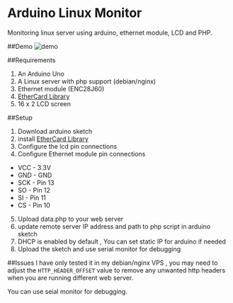 # Arduino Linux Monitor
Monitoring linux server using arduino, ethernet module, LCD and PHP.

##Demo 
![demo](http://i.imgur.com/CNQ7JSf.gif "demo")

##Requirements
1. An Arduino Uno
2. A Linux server with php support (debian/nginx)
3. Ethernet module (ENC28J60)
4. [EtherCard Library](https://github.com/jcw/ethercard) 
5. 16 x 2 LCD screen

##Setup
1. Download arduino sketch
2. install [EtherCard Library](https://github.com/jcw/ethercard)
3. Configure the lcd pin connections
4. Configure Ethernet module pin connections
 * VCC -   3.3V  
 * GND - GND  
 * SCK - Pin 13  
 * SO  - Pin 12  
 * SI  - Pin 11  
 * CS  - Pin  10
5. Upload data.php to your web server 
6. update remote server IP address and path to php script in arduino sketch
7. DHCP is enabled by default , You can set static IP for arduino if needed
8. Upload the sketch and use serial monitor for debugging

##Issues
I have only tested it in my debian/nginx VPS , you may need to adjust the ```HTTP_HEADER_OFFSET``` value to remove any unwanted http headers when you are running different web server.

You can use seial monitor for debugging.






